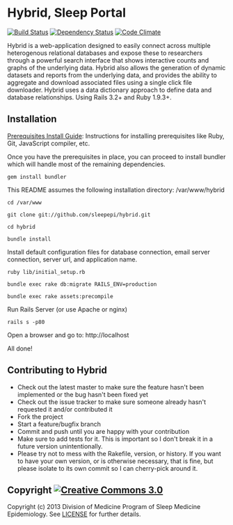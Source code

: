 # Hybrid, Sleep Portal

[![Build Status](https://travis-ci.org/sleepepi/hybrid.png?branch=master)](https://travis-ci.org/sleepepi/hybrid)
[![Dependency Status](https://gemnasium.com/sleepepi/hybrid.png)](https://gemnasium.com/sleepepi/hybrid)
[![Code Climate](https://codeclimate.com/github/sleepepi/hybrid.png)](https://codeclimate.com/github/sleepepi/hybrid)

Hybrid is a web-application designed to easily connect across multiple heterogenous relational databases and expose these to researchers through a powerful search interface that shows interactive counts and graphs of the underlying data. Hybrid also allows the generation of dynamic datasets and reports from the underlying data, and provides the ability to aggregate and download associated files using a single click file downloader. Hybrid uses a data dictionary approach to define data and database relationships. Using Rails 3.2+ and Ruby 1.9.3+.

## Installation

[Prerequisites Install Guide](https://github.com/remomueller/documentation): Instructions for installing prerequisites like Ruby, Git, JavaScript compiler, etc.

Once you have the prerequisites in place, you can proceed to install bundler which will handle most of the remaining dependencies.

```console
gem install bundler
```

This README assumes the following installation directory: /var/www/hybrid

```console
cd /var/www

git clone git://github.com/sleepepi/hybrid.git

cd hybrid

bundle install
```

Install default configuration files for database connection, email server connection, server url, and application name.

```console
ruby lib/initial_setup.rb

bundle exec rake db:migrate RAILS_ENV=production

bundle exec rake assets:precompile
```

Run Rails Server (or use Apache or nginx)

```console
rails s -p80
```

Open a browser and go to: http://localhost

All done!

## Contributing to Hybrid

* Check out the latest master to make sure the feature hasn't been implemented or the bug hasn't been fixed yet
* Check out the issue tracker to make sure someone already hasn't requested it and/or contributed it
* Fork the project
* Start a feature/bugfix branch
* Commit and push until you are happy with your contribution
* Make sure to add tests for it. This is important so I don't break it in a future version unintentionally.
* Please try not to mess with the Rakefile, version, or history. If you want to have your own version, or is otherwise necessary, that is fine, but please isolate to its own commit so I can cherry-pick around it.

## Copyright [![Creative Commons 3.0](http://i.creativecommons.org/l/by-nc-sa/3.0/80x15.png)](http://creativecommons.org/licenses/by-nc-sa/3.0)

Copyright (c) 2013 Division of Medicine Program of Sleep Medicine Epidemiology. See [LICENSE](https://github.com/sleepepi/hybrid/blob/master/LICENSE) for further details.
